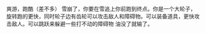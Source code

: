 爽游，跑酷（差不多）
雪崩了，你要在雪追上你前跑到终点。你是一个大轮子，旋转跑的更快，同时轮子边有齿轮可以攻击敌人和障碍物。可以装备道具，更快攻击敌人。可以跳跃来躲避一些打不动的障碍物
油没了就输了。